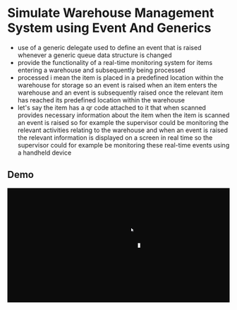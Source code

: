 # Simulate Warehouse Management System using Event And Generics

* use of a generic delegate used to define an event that is raised whenever a generic queue data structure is changed
* provide the functionality of a real-time monitoring
system for items entering a warehouse and subsequently being processed
* processed i mean the item is placed
in a predefined location within the warehouse for storage so an event is raised when an item enters the warehouse and an event is subsequently raised once the relevant item has reached its predefined location within the warehouse
* let's say the item has a qr code attached to it that when scanned provides necessary information about the item when the item is scanned an event is raised so for example the supervisor could be monitoring the relevant activities relating to the warehouse and when an event is raised the relevant information is displayed on a screen in real time so the supervisor could for example be monitoring these real-time events using a handheld device

## Demo

![](demo/Demo.gif)
